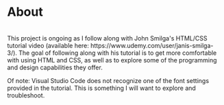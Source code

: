 # About
<br>
This project is ongoing as I follow along with John Smilga's HTML/CSS tutorial video (available here: https://www.udemy.com/user/janis-smilga-3/). The goal of following along with his tutorial is to get more comfortable with using HTML and CSS, as well as to explore some of the programming and design capabilities they offer.
<br>

Of note: Visual Studio Code does not recognize one of the font settings provided in the tutorial. This is something I will want to explore and troubleshoot.
